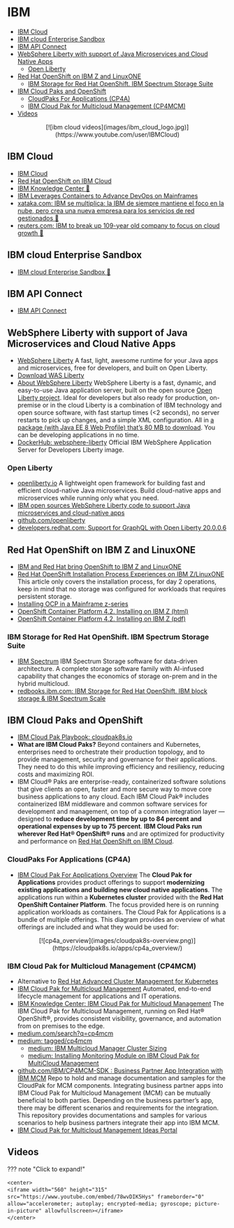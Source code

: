 # IBM 
- [IBM Cloud](#ibm-cloud)
- [IBM cloud Enterprise Sandbox](#ibm-cloud-enterprise-sandbox)
- [IBM API Connect](#ibm-api-connect)
- [WebSphere Liberty with support of Java Microservices and Cloud Native Apps](#websphere-liberty-with-support-of-java-microservices-and-cloud-native-apps)
	- [Open Liberty](#open-liberty)
- [Red Hat OpenShift on IBM Z and LinuxONE](#red-hat-openshift-on-ibm-z-and-linuxone)
	- [IBM Storage for Red Hat OpenShift. IBM Spectrum Storage Suite](#ibm-storage-for-red-hat-openshift-ibm-spectrum-storage-suite)
- [IBM Cloud Paks and OpenShift](#ibm-cloud-paks-and-openshift)
	- [CloudPaks For Applications (CP4A)](#cloudpaks-for-applications-cp4a)
	- [IBM Cloud Pak for Multicloud Management (CP4MCM)](#ibm-cloud-pak-for-multicloud-management-cp4mcm)
- [Videos](#videos)

<center>
[![ibm cloud videos](images/ibm_cloud_logo.jpg)](https://www.youtube.com/user/IBMCloud)
</center>

## IBM Cloud
- [IBM Cloud](https://www.ibm.com/cloud)
- [Red Hat OpenShift on IBM Cloud](https://www.ibm.com/cloud/openshift)
- [IBM Knowledge Center 🌟](https://www.ibm.com/support/knowledgecenter/)
- [IBM Leverages Containers to Advance DevOps on Mainframes](https://containerjournal.com/topics/container-ecosystems/ibm-leverages-containers-to-advance-devops-on-mainframes/)
- [xataka.com: IBM se multiplica: la IBM de siempre mantiene el foco en la nube, pero crea una nueva empresa para los servicios de red gestionados 🌟](https://www.xataka.com/pro/ibm-se-parte-dos-109-anos-despues-nube-da-dinero-que-se-creara-empresa-centrada-ella)
- [reuters.com: IBM to break up 109-year old company to focus on cloud growth 🌟](https://www.reuters.com/article/us-ibm-divestiture/ibm-to-break-up-109-year-old-company-to-focus-on-cloud-growth-idUSKBN26T1TZ)

## IBM cloud Enterprise Sandbox
- [IBM cloud Enterprise Sandbox 🌟](https://ibm-gsi-ecosystem.github.io/ibm-gsi-cloudnative-journey/)

## IBM API Connect
- [IBM API Connect](https://developer.ibm.com/apiconnect/)

## WebSphere Liberty with support of Java Microservices and Cloud Native Apps
- [WebSphere Liberty](https://developer.ibm.com/wasdev/) A fast, light, awesome runtime for your Java apps and microservices, free for developers, and built on Open Liberty.
- [Download WAS Liberty](https://developer.ibm.com/wasdev/downloads/)
- [About WebSphere Liberty](https://developer.ibm.com/wasdev/websphere-liberty/) WebSphere Liberty is a fast, dynamic, and easy-to-use Java application server, built on the open source [Open Liberty project](https://www.openliberty.io/). Ideal for developers but also ready for production, on-premise or in the cloud Liberty is a combination of IBM technology and open source software, with fast startup times (<2 seconds), no server restarts to pick up changes, and a simple XML configuration. All in [a package (with Java EE 8 Web Profile) that’s 80 MB to download](https://developer.ibm.com/wasdev/downloads/liberty-profile-using-non-eclipse-environments/). You can be developing applications in no time. 
- [DockerHub: websphere-liberty](https://hub.docker.com/_/websphere-liberty/) Official IBM WebSphere Application Server for Developers Liberty image.

### Open Liberty 
- [openliberty.io](https://www.openliberty.io/) A lightweight open framework for building fast and efficient cloud-native Java microservices. Build cloud-native apps and microservices while running only what you need. 
- [IBM open sources WebSphere Liberty code to support Java microservices and cloud-native apps](https://developer.ibm.com/dwblog/2017/websphere-liberty-java-open-source/)
- [github.com/openliberty](https://github.com/openliberty/)
- [developers.redhat.com: Support for GraphQL with Open Liberty 20.0.0.6](https://developers.redhat.com/blog/2020/06/17/support-for-graphql-with-open-liberty-20-0-0-6/)

## Red Hat OpenShift on IBM Z and LinuxONE
- [IBM and Red Hat bring OpenShift to IBM Z and LinuxONE](https://www.openshift.com/blog/ibm-and-red-hat-bring-openshift-to-ibm-z-and-linuxone)
- [Red Hat OpenShift Installation Process Experiences on IBM Z/LinuxONE](https://www.openshift.com/blog/red-hat-openshift-installation-process-experiences-on-ibm-z-linuxone) This article only covers the installation process, for day 2 operations, keep in mind that no storage was configured for workloads that requires persistent storage.
- [Installing OCP in a Mainframe z-series](https://www.openshift.com/blog/installing-ocp-in-a-mainframe-z-series)
- [OpenShift Container Platform 4.2. Installing on IBM Z (html)](https://access.redhat.com/documentation/en-us/openshift_container_platform/4.2/html/installing_on_ibm_z)
- [OpenShift Container Platform 4.2. Installing on IBM Z (pdf)](https://access.redhat.com/documentation/en-us/openshift_container_platform/4.2/pdf/installing_on_ibm_z)

### IBM Storage for Red Hat OpenShift. IBM Spectrum Storage Suite 
- [IBM Spectrum](https://www.ibm.com/it-infrastructure/storage/spectrum) IBM Spectrum Storage software for data-driven architecture. A complete storage software family with AI-infused capability that changes the economics of storage on-prem and in the hybrid multicloud.
- [redbooks.ibm.com: IBM Storage for Red Hat OpenShift. IBM block storage & IBM Spectrum Scale](http://www.redbooks.ibm.com/abstracts/redp5565.html)

## IBM Cloud Paks and OpenShift
* [IBM Cloud Pak Playbook: cloudpak8s.io](https://cloudpak8s.io/) 
* **What are IBM Cloud Paks?** Beyond containers and Kubernetes, enterprises need to orchestrate their production topology, and to provide management, security and governance for their applications. They need to do this while improving efficiency and resiliency, reducing costs and maximizing ROI.
* IBM Cloud® Paks are enterprise-ready, containerized software solutions that give clients an open, faster and more secure way to move core business applications to any cloud. Each IBM Cloud Pak® includes containerized IBM middleware and common software services for development and management, on top of a common integration layer — designed to **reduce development time by up to 84 percent and operational expenses by up to 75 percent**. **IBM Cloud Paks run wherever Red Hat® OpenShift® runs** and are optimized for productivity and performance on [Red Hat OpenShift on IBM Cloud](https://www.ibm.com/cloud/openshift).

### CloudPaks For Applications (CP4A)
* [IBM Cloud Pak For Applications Overview](https://cloudpak8s.io/apps/cp4a_overview/) The **Cloud Pak for Applications** provides product offerings to support **modernizing existing applications and building new cloud native applications**. The applications run within a **Kubernetes cluster** provided with the **Red Hat OpenShift Container Platform**. The focus provided here is on running application workloads as containers. The Cloud Pak for Applications is a bundle of multiple offerings.  This diagram provides an overview of what offerings are included and what they would be used for:

<center>
[![cp4a_overview](images/cloudpak8s-overview.png)](https://cloudpak8s.io/apps/cp4a_overview/)
</center>

### IBM Cloud Pak for Multicloud Management (CP4MCM)
- Alternative to [Red Hat Advanced Cluster Management for Kubernetes](https://www.redhat.com/en/technologies/management/advanced-cluster-management)
- [IBM Cloud Pak for Multicloud Management](https://www.ibm.com/cloud/cloud-pak-for-management) Automated, end-to-end lifecycle management for applications and IT operations.
- [IBM Knowledge Center: IBM Cloud Pak for Multicloud Management](https://www.ibm.com/support/knowledgecenter/SSFC4F) The IBM Cloud Pak for Multicloud Management, running on Red Hat® OpenShift®, provides consistent visibility, governance, and automation from on premises to the edge.
- [medium.com/search?q=cp4mcm](https://medium.com/search?q=cp4mcm)
- [medium: tagged/cp4mcm](https://medium.com/ibm-cloud-paks-help-and-guidance-from-ibm-cloud/tagged/cp4mcm)
    - [medium: IBM Multicloud Manager Cluster Sizing](https://medium.com/@cdoan/ibm-multicloud-manager-cluster-sizing-bc3b609b7de9)
    - [medium: Installing Monitoring Module on IBM Cloud Pak for MultiCloud Management](https://medium.com/ibm-cloud-paks-help-and-guidance-from-ibm-cloud/installing-monitoring-module-on-ibm-cloud-pak-for-multicloud-management-v1-3-0-58e5d3e5e047)
- [github.com/IBM/CP4MCM-SDK : Business Partner App Integration with IBM MCM](https://github.com/IBM/CP4MCM-SDK) Repo to hold and manage documentation and samples for the CloudPak for MCM components. Integrating business partner apps into IBM Cloud Pak for Multicloud Management (MCM) can be mutually beneficial to both parties. Depending on the business partner’s app, there may be different scenarios and requirements for the integration. This repository provides documentations and samples for various scenarios to help business partners integrate their app into IBM MCM.
- [IBM Cloud Pak for Multicloud Management Ideas Portal](https://cp4mcm.ideas.aha.io/) 

## Videos
??? note "Click to expand!"

	<center>
	<iframe width="560" height="315" src="https://www.youtube.com/embed/78wvDIK5Hys" frameborder="0" allow="accelerometer; autoplay; encrypted-media; gyroscope; picture-in-picture" allowfullscreen></iframe>
	</center>